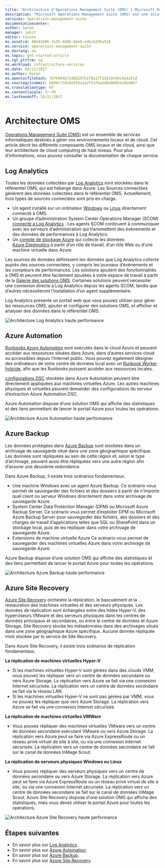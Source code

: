 ```yaml
---
title: "Architecture d’Operations Management Suite (OMS) | Microsoft Docs"
description: "Microsoft Operations Management Suite (OMS) est une solution de gestion informatique de Microsoft qui vous permet de gérer et de protéger votre infrastructure locale et de cloud.  Cet article identifie les différents services inclus dans OMS et fournit des liens vers leur documentation détaillée."
services: operations-management-suite
documentationcenter: 
author: bwren
manager: jwhit
editor: tysonn
ms.assetid: 40e41686-7e35-4d85-bbe8-edbcb295a534
ms.service: operations-management-suite
ms.devlang: na
ms.topic: get-started-article
ms.tgt_pltfrm: na
ms.workload: infrastructure-services
ms.date: 04/11/2017
ms.author: bwren
ms.openlocfilehash: 76f69946724b5297b1f9a1f715819c69c4a4a51d
ms.sourcegitcommit: 6699c77dcbd5f8a1a2f21fba3d0a0005ac9ed6b7
ms.translationtype: HT
ms.contentlocale: fr-FR
ms.lasthandoff: 10/11/2017
---
```

# <a name="oms-architecture"></a>Architecture OMS
[Operations Management Suite (OMS)](https://azure.microsoft.com/documentation/services/operations-management-suite/) est un ensemble de services informatiques destinés à gérer vos environnements locaux et de cloud.  Cet article décrit les différents composants OMS locaux et de cloud, ainsi que leur architecture de cloud computing de haut niveau.  Pour plus d’informations, vous pouvez consulter la documentation de chaque service.

## <a name="log-analytics"></a>Log Analytics
Toutes les données collectées par [Log Analytics](https://azure.microsoft.com/documentation/services/log-analytics/) sont stockées dans le référentiel OMS, qui est hébergé dans Azure.  Les Sources connectées génèrent des données collectées dans le référentiel OMS.  Actuellement, trois types de sources connectées sont pris en charge.

* Un agent installé sur un ordinateur [Windows](../log-analytics/log-analytics-windows-agents.md) ou [Linux](../log-analytics/log-analytics-linux-agents.md) directement connecté à OMS.
* Un groupe d’administration System Center Operations Manager (SCOM) [connecté à Log Analytics](../log-analytics/log-analytics-om-agents.md) .  Les agents SCOM continuent à communiquer avec les serveurs d’administration qui transmettent des événements et des données de performances à Log Analytics.
* Un [compte de stockage Azure](../log-analytics/log-analytics-azure-storage.md) qui collecte les données [Azure Diagnostics](../cloud-services/cloud-services-dotnet-diagnostics.md) à partir d’un rôle de travail, d’un rôle Web ou d’une machine virtuelle dans Azure.

Les sources de données définissent les données que Log Analytics collecte auprès des sources connectées, y compris les journaux d’événements et les compteurs de performances.  Les solutions ajoutent des fonctionnalités à OMS et peuvent être facilement ajoutées à votre espace de travail à partir de la [Galerie des solutions OMS](../log-analytics/log-analytics-add-solutions.md).  Certaines solutions peuvent nécessiter une connexion directe à Log Analytics depuis les agents SCOM, tandis que d’autres nécessiteront l’installation d’un agent supplémentaire.

Log Analytics présente un portail web que vous pouvez utiliser pour gérer les ressources OMS, ajouter et configurer des solutions OMS, et afficher et analyser des données dans le référentiel OMS.

![Architecture Log Analytics haute performance](media/operations-management-suite-architecture/log-analytics.png)

## <a name="azure-automation"></a>Azure Automation
[Runbooks Azure Automation](http://azure.microsoft.com/documentation/services/automation) sont exécutés dans le cloud Azure et peuvent accéder aux ressources situées dans Azure, dans d’autres services cloud ou accessibles depuis l’Internet public.  Vous pouvez également désigner des ordinateurs de votre centre de données local avec un [Runbook Worker hybride](../automation/automation-hybrid-runbook-worker.md), afin que les Runbooks puissent accéder aux ressources locales.

[configurations DSC](../automation/automation-dsc-overview.md) stockées dans Azure Automation peuvent être directement appliquées aux machines virtuelles Azure.  Les autres machines physiques et virtuelles peuvent demander des configurations du serveur d’extraction Azure Automation DSC.

Azure Automation dispose d’une solution OMS qui affiche des statistiques et des liens permettant de lancer le portail Azure pour toutes les opérations.

![Architecture Azure Automation haute performance](media/operations-management-suite-architecture/automation.png)

## <a name="azure-backup"></a>Azure Backup
Les données protégées dans [Azure Backup](http://azure.microsoft.com/documentation/services/backup) sont stockées dans un archivage de sauvegarde situé dans une zone géographique spécifique.  Les données sont répliquées au sein de cette région et, selon le type d’archivage, peuvent aussi être répliquées vers une autre région afin d’assurer une deuxième redondance.

Dans Azure Backup, il existe trois scénarios fondamentaux.

* Une machine Windows avec un agent Azure Backup.  Ce scénario vous permet de sauvegarder des fichiers et des dossiers à partir de n’importe quel client ou serveur Windows directement dans votre archivage de sauvegarde Azure.  
* System Center Data Protection Manager (DPM) ou Microsoft Azure Backup Server. Ce scénario vous permet d’exploiter DPM ou Microsoft Azure Backup Server pour sauvegarder des fichiers, des dossiers et des charges de travail d’applications telles que SQL ou SharePoint dans un stockage local, puis de les répliquer dans votre archivage de sauvegarde Azure.
* Extensions de machine virtuelle Azure  Ce scénario vous permet de sauvegarder des machines virtuelles Azure dans votre archivage de sauvegarde Azure.

Azure Backup dispose d’une solution OMS qui affiche des statistiques et des liens permettant de lancer le portail Azure pour toutes les opérations.

![Architecture Azure Backup haute performance](media/operations-management-suite-architecture/backup.png)

## <a name="azure-site-recovery"></a>Azure Site Recovery
[Azure Site Recovery](http://azure.microsoft.com/documentation/services/site-recovery) orchestre la réplication, le basculement et la restauration des machines virtuelles et des serveurs physiques. Les données de réplication sont échangées entre des hôtes Hyper-V, des hyperviseurs VMware et des serveurs physiques dans les centres de données principaux et secondaires, ou entre le centre de données et Azure Storage.  Site Recovery stocke les métadonnées dans des archivages situés dans une zone géographique Azure spécifique. Aucune donnée répliquée n’est stockée par le service de Site Recovery.

Dans Azure Site Recovery, il existe trois scénarios de réplication fondamentaux.

**La réplication de machines virtuelles Hyper-V**

* Si les machines virtuelles Hyper-V sont gérées dans des clouds VMM, vous pouvez les répliquer vers un centre de données secondaire ou vers Azure Storage.  La réplication vers Azure se fait via une connexion Internet sécurisée.  La réplication vers un centre de données secondaire se fait via le réseau LAN.
* Si les machines virtuelles Hyper-V ne sont pas gérées par VMM, vous ne pouvez les répliquer que vers Azure Storage.  La réplication vers Azure se fait via une connexion Internet sécurisée.

**La réplication de machines virtuelles VMWare**

* Vous pouvez répliquer des machines virtuelles VMware vers un centre de données secondaire exécutant VMware ou vers Azure Storage.  La réplication vers Azure peut se faire via Azure ExpressRoute ou un réseau privé virtuel de site à site, ou via une connexion Internet sécurisée. La réplication vers un centre de données secondaire se fait sur le canal de données InMage Scout.

**La réplication de serveurs physiques Windows ou Linux** 

* Vous pouvez répliquer des serveurs physiques vers un centre de données secondaire ou vers Azure Storage. La réplication vers Azure peut se faire via Azure ExpressRoute ou un réseau privé virtuel de site à site, ou via une connexion Internet sécurisée. La réplication vers un centre de données secondaire se fait sur le canal de données InMage Scout.  Azure Site Recovery dispose d’une solution OMS qui affiche des statistiques, mais vous devez utiliser le portail Azure pour toutes les opérations.

![Architecture Azure Site Recovery haute performance](media/operations-management-suite-architecture/site-recovery.png)

## <a name="next-steps"></a>Étapes suivantes
* En savoir plus sur [Log Analytics](http://azure.microsoft.com/documentation/services/log-analytics).
* En savoir plus sur [Azure Automation](https://azure.microsoft.com/documentation/services/automation).
* En savoir plus sur [Azure Backup](http://azure.microsoft.com/documentation/services/backup).
* En savoir plus sur [Azure Site Recovery](http://azure.microsoft.com/documentation/services/site-recovery).

